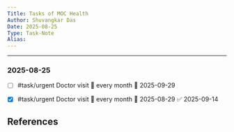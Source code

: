 ```yaml
---
Title: Tasks of MOC Health
Author: Shuvangkar Das
Date: 2025-08-25
Type: Task-Note
Alias: 
---
```

___


### 2025-08-25
- [ ] #task/urgent Doctor visit 🔁 every month 📅 2025-09-29
- [x] #task/urgent Doctor visit 🔁 every month 📅 2025-08-29 ✅ 2025-09-14




















## References
